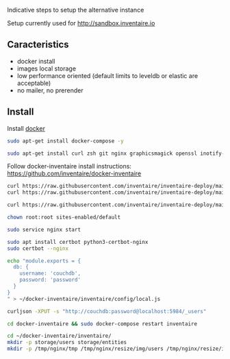 Indicative steps to setup the alternative instance

Setup currently used for http://sandbox.inventaire.io

## Caracteristics

- docker install
- images local storage
- low performance oriented (default limits to leveldb or elastic are acceptable)
- no mailer, no prerender

## Install

Install [docker](https://docs.docker.com/engine/install/ubuntu/)

```sh
sudo apt-get install docker-compose -y

sudo apt-get install curl zsh git nginx graphicsmagick openssl inotify-tools software-properties-common fail2ban -y
```

Follow docker-inventaire install instructions: https://github.com/inventaire/docker-inventaire
```sh
curl https://raw.githubusercontent.com/inventaire/inventaire-deploy/main/aliases > ~/.aliases
curl https://raw.githubusercontent.com/inventaire/inventaire-deploy/main/zshrc > ~/.zshrc

curl https://raw.githubusercontent.com/inventaire/inventaire-deploy/main/nginx/inventaire.sandbox.nginx > /etc/nginx/sites-enabled/default

chown root:root sites-enabled/default

sudo service nginx start

sudo apt install certbot python3-certbot-nginx
sudo certbot --nginx

echo "module.exports = {
  db: {
    username: 'couchdb',
    password: 'password'
  }
}
" > ~/docker-inventaire/inventaire/config/local.js

curljson -XPUT -s "http://couchdb:password@localhost:5984/_users"

cd docker-inventaire && sudo docker-compose restart inventaire

cd ~/docker-inventaire/inventaire/
mkdir -p storage/users storage/entities
mkdir -p /tmp/nginx/tmp /tmp/nginx/resize/img/users /tmp/nginx/resize/img/groups /tmp/nginx/resize/img/entities /tmp/nginx/resize/img/remote /tmp/nginx/resize/img/assets
```